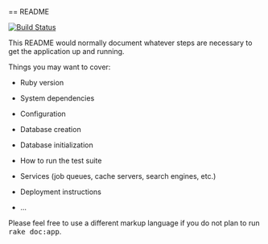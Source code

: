 == README

[![Build Status](https://travis-ci.org/awkale/prn_product.svg?branch=feature%2FPRND-18%2Fuser_roles)](https://travis-ci.org/awkale/prn_product)

This README would normally document whatever steps are necessary to get the
application up and running.

Things you may want to cover:

* Ruby version

* System dependencies

* Configuration

* Database creation

* Database initialization

* How to run the test suite

* Services (job queues, cache servers, search engines, etc.)

* Deployment instructions

* ...


Please feel free to use a different markup language if you do not plan to run
<tt>rake doc:app</tt>.
